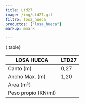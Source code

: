 ```yaml
---
title: Ltd27
image: /img/Ltd27.gif
filtro: losa_hueca
productos: ["losa_hueca"]
markup: mmark

---
```

{.table}

|LOSA HUECA|LTD27|
|--- |--- |
|Canto (m)|0,27|
|Ancho Max. (m)|1,20|
|Área (m²)||
|Peso propio (KN/ml)||
